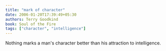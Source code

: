 ```yaml
---
title: "mark of character"
date: 2006-01-20T17:39:49+05:30
authors: Terry Goodkind
book: Soul of the Fire
tags: ["character", "intelligence"]
---
```

Nothing marks a man's character better than his attraction to intelligence.

